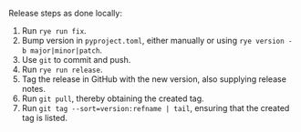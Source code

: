 Release steps as done locally:

1. Run `rye run fix`.
2. Bump version in `pyproject.toml`, either manually or using `rye version -b major|minor|patch`.
3. Use `git` to commit and push.
4. Run `rye run release`.
5. Tag the release in GitHub with the new version, also supplying release notes.
6. Run `git pull`, thereby obtaining the created tag.
7. Run `git tag --sort=version:refname | tail`, ensuring that the created tag is listed.
